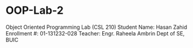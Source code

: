 # OOP-Lab-2
Object Oriented Programming Lab (CSL 210) Student Name: Hasan Zahid Enrollment #: 01-131232-028 Teacher: Engr. Raheela Ambrin Dept of SE, BUIC
